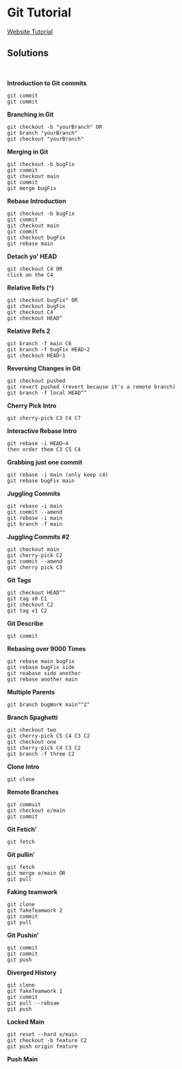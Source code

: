 # Git Tutorial

[Website Tutorial](https://learngitbranching.js.org/?locale=en_US)

## Solutions

</br>

**Introduction to Git commits**

```git
git commit
git commit
```

**Branching in Git**

```
git checkout -b "yourBranch" OR
git branch "yourBranch"
git checkout "yourBranch"
```

**Merging in Git**

```
git checkout -b bugFix
git commit
git checkout main
git commit
git merge bugFix
```

**Rebase Introduction**
```
git checkout -b bugFix
git commit
git checkout main
git commit
git checkout bugFix
git rebase main
```

**Detach yo' HEAD**

```
git checkout C4 OR
click on the C4
```

**Relative Refs (^)**

```
git checkout bugFix^ OR
git checkout bugFix
git checkout C4
git checkout HEAD^
```

**Relative Refs 2**

```
git branch -f main C6
git branch -f bugFix HEAD~2
git checkout HEAD~1
```

**Reversing Changes in Git**
```
git checkout pushed
git revert pushed (revert because it's a remote branch)
git branch -f local HEAD^^
```

**Cherry Pick Intro**
```
git cherry-pick C3 C4 C7
```

**Interactive Rebase Intro**
```
git rebase -i HEAD~4
then order them C3 C5 C4
```

**Grabbing just one commit**
```
git rebase -i main (only keep c4)
git rebase bugFix main 
```

**Juggling Commits**
```
git rebase -i main
git commit --amend
git rebase -i main
git branch -f main
```

**Juggling Commits #2**

```
git checkout main
git cherry-pick C2
git commit --amend
git cherry pick C3
```

**Git Tags**
```
git checkout HEAD^^
git tag v0 C1
git checkout C2
git tag v1 C2
```

**Git Describe**
```
git commit
```

**Rebasing over 9000 Times**
```
git rebase main bugFix
git rebase bugFix side
git reabase side another
git rebase another main
```

**Multiple Parents**
```
git branch bugWork main^^2^
```

**Branch Spaghetti**
```
git checkout two
git cherry-pick C5 C4 C3 C2
git checkout one
git cherry-pick C4 C3 C2
git branch -f three C2
```

**Clone Intro**
```
git clone
```

**Remote Branches**
```
git commuit
git checkout o/main
git commit
```

**Git Fetich'**
```
git fetch
```

**Git pullin'**
```
git fetch
git merge o/main OR
git pull
```

**Faking teamwork**
```
git clone
git fakeTeamwork 2
git commit
git pull
```

**Git Pushin'**
```
git commit
git commit
git push
```

**Diverged History**
```
git clone
git fakeTeamwork 1
git commit
git pull --rebsae
git push
```

**Locked Main**
```
git reset --hard o/main
git checkout -b feature C2
git push origin feature
```

**Push Main**
```

```



